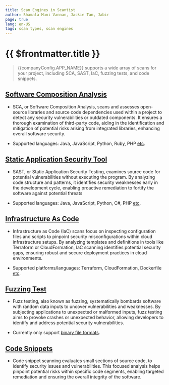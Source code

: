 ```yaml
---
title: Scan Engines in Scantist
author: Shamala Mani Vannan, Jackie Tan, Jabir
page: true
lang: en-US 
tags: scan types, scan engines
---
```


<script setup>
    import { companyConfig } from "../../../config/companyConfig.js"
</script>

<ClientOnly>

# {{ $frontmatter.title }}

> {{companyConfig.APP_NAME}} supports a wide array of scans for your project, including SCA, SAST, IaC, fuzzing tests, and code snippets.

## [Software Composition Analysis](../Scan-Engines/SCA/index)

- SCA, or Software Composition Analysis, scans and assesses open-source libraries and source code dependencies used within a project to detect any security vulnerabilities or outdated components. It ensures a thorough examination of third-party code, aiding in the identification and mitigation of potential risks arising from integrated libraries, enhancing overall software security. 

- Supported languages: Java, JavaScript, Python, Ruby, PHP <a href="../Language-and-File-Support/index">etc</a>.

## [Static Application Security Tool](../Scan-Engines/SAST/index)

- SAST, or Static Application Security Testing, examines source code for potential vulnerabilities without executing the program. By analyzing code structure and patterns, it identifies security weaknesses early in the development cycle, enabling proactive remediation to fortify the software against potential threats

- Supported languages: Java, JavaScript, Python, C#, PHP <a href="../Language-and-File-Support/index">etc</a>.

## [Infrastructure As Code](../Scan-Engines/IaC/index)

- Infrastructure as Code (IaC) scans focus on inspecting configuration files and scripts to pinpoint security misconfigurations within cloud infrastructure setups. By analyzing templates and definitions in tools like Terraform or CloudFormation, IaC scanning identifies potential security gaps, ensuring robust and secure deployment practices in cloud environments. 

- Supported platforms/languages: Terraform, CloudFormation, Dockerfile <a href="../Scan-Engines/IaC/#_4-iac-language">etc</a>.

## [Fuzzing Test](../Scan-Engines/Fuzzing/index)

- Fuzz testing, also known as fuzzing, systematically bombards software with random data inputs to uncover vulnerabilities and weaknesses. By subjecting applications to unexpected or malformed inputs, fuzz testing aims to provoke crashes or unexpected behavior, allowing developers to identify and address potential security vulnerabilities.

- Currently only support <a href="../Language-and-File-Support/#binary-file-formats">binary file formats</a>.

## [Code Snippets](../Scan-Engines/Code-Snippet/index)

- Code snippet scanning evaluates small sections of source code, to identify security issues and vulnerabilities. This focused analysis helps pinpoint potential risks within specific code segments, enabling targeted remediation and ensuring the overall integrity of the software.


</ClientOnly>